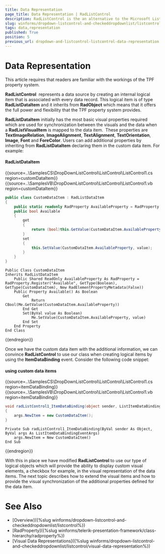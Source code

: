 ```yaml
---
title: Data Representation
page_title: Data Representation | RadListControl
description: RadListControl is the an alternative to the Microsoft ListBox control.
slug: winforms/dropdown-listcontrol-and-checkeddropdownlist/listcontrol/data-representation
tags: data,representation
published: True
position: 5
previous_url: dropdown-and-listcontrol-listcontrol-data-representation
---
```


# Data Representation

This article requires that readers are familiar with the workings of the TPF property system.

__RadListControl__  represents a data source by creating an internal logical item that is associated with every data record. This logical item is of type __RadListDataItem__ and it inherits from __RadObject__ which means that it offers the full power and flexibility that the TPF property system provides.

__RadListDataItem__ initially has the most basic visual properties required which are used for synchronization between the visuals and the data when a __RadListVisualItem__ is mapped to the data item.  These properties are __TextImageRelation__, __ImageAlignment__, __TextAlignment__, __TextOrientation__, __Image__, __Font__ and __ForeColor__. Users can add additional properties by inheriting from __RadListDataItem__ declaring them in the custom data item. For example: 

#### RadListDataItem

{{source=..\SamplesCS\DropDownListControl\ListControl\ListControl1.cs region=customDataItem}} 
{{source=..\SamplesVB\DropDownListControl\ListControl\ListControl1.vb region=customDataItem}} 

````C#
public class CustomDataItem : RadListDataItem
{
    public static readonly RadProperty AvailableProperty = RadProperty.Register("Available", typeof(bool), typeof(CustomDataItem), new RadElementPropertyMetadata(false));
    public bool Available
    {
        get
        {
            return (bool)this.GetValue(CustomDataItem.AvailableProperty);
        }
        set
        {
            this.SetValue(CustomDataItem.AvailableProperty, value);
        }
    }
}

````
````VB.NET
Public Class CustomDataItem
Inherits RadListDataItem
    Public Shared ReadOnly AvailableProperty As RadProperty = RadProperty.Register("Available", GetType(Boolean), GetType(CustomDataItem), New RadElementPropertyMetadata(False))
    Public Property Available() As Boolean
        Get
            Return CBool(Me.GetValue(CustomDataItem.AvailableProperty))
        End Get
        Set(ByVal value As Boolean)
            Me.SetValue(CustomDataItem.AvailableProperty, value)
        End Set
    End Property
End Class

````

{{endregion}} 
 
Once we have the custom data item with the additional information, we can convince __RadListControl__ to use our class when creating logical items by using the __ItemDataBinding__ event. Consider the following code snippet:  

#### using custom data items

{{source=..\SamplesCS\DropDownListControl\ListControl\ListControl1.cs region=itemDataBinding}} 
{{source=..\SamplesVB\DropDownListControl\ListControl\ListControl1.vb region=itemDataBinding}} 

````C#
void radListControl1_ItemDataBinding(object sender, ListItemDataBindingEventArgs args)
{
    args.NewItem = new CustomDataItem();
}

````
````VB.NET
Private Sub radListControl1_ItemDataBinding(ByVal sender As Object, ByVal args As ListItemDataBindingEventArgs)
    args.NewItem = New CustomDataItem()
End Sub

````

{{endregion}} 
 
With this in place we have modified __RadListControl__ to use our type of logical objects which will provide the ability to display custom visual elements, a checkbox for example, in the visual representation of the data items. The next topic describes how to extend the visual items and how to provide the visual synchronization of the additional properties defined for the data item.

# See Also

* [Overview]({%slug winforms/dropdown-listcontrol-and-checkeddropdownlist/listcontrol%})
* [RadProperty]({%slug winforms/telerik-presentation-framework/class-hierarchy/radproperty%})
* [Visual Data Representations]({%slug winforms/dropdown-listcontrol-and-checkeddropdownlist/listcontrol/visual-data-representation%})
